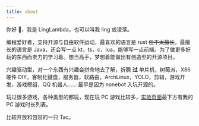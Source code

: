 ```yaml
---
title: about
---
```


你好 👋，我是 LingLambda，也可以叫我 ling 或凌落。

编程爱好者，支持开源与自由软件运动，最喜欢的语言是 rust ~~但不太擅长~~，最擅长的语言是 Java，还会写一点 kt，ts，c，lua，能够写一点前端。为了做更多好玩的东西而卖力的学习着。想当高手，梦想着能做出有创造型的开源项目。

兴趣驱动型，对一个东西有兴趣会拼命地去了解，折腾 **过** 单片机，树莓派，X86 硬件 DIY，客制化键盘，服务器，软路由，ArchLinux，YOLO，剪辑，游戏开发，游戏模组，QQ 机器人…… 最早是因为 nonebot 入坑开源的。

玩过很多游戏，各种类型的都玩，现在玩 PC 游戏比较多，[实验页面](/lab)最下方有我的 PC 游戏时长列表。

比较开放和包容的一只 Tac。

<!-- 这里没有夹带私货 -->
